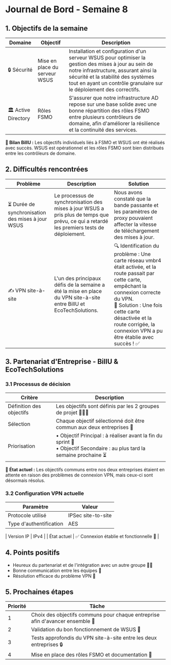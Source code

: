 # Journal de Bord - Semaine 8

## 1. Objectifs de la semaine

| Domaine | Objectif | Description |
|---------|----------|-------------|
| 🔒 Sécurité | Mise en place du serveur WSUS | Installation et configuration d'un serveur WSUS pour optimiser la gestion des mises à jour au sein de notre infrastructure, assurant ainsi la sécurité et la stabilité des systèmes tout en ayant un contrôle granulaire sur le déploiement des correctifs. |
| 🏛️ Active Directory | Rôles FSMO | S'assurer que notre infrastructure AD repose sur une base solide avec une bonne répartition des rôles FSMO entre plusieurs contrôleurs de domaine, afin d'améliorer la résilience et la continuité des services. |

**📌 Bilan BillU :** Les objectifs individuels liés à FSMO et WSUS ont été réalisés avec succès. WSUS est opérationnel et les rôles FSMO sont bien distribués entre les contrôleurs de domaine.

## 2. Difficultés rencontrées

| Problème | Description | Solution |
|----------|-------------|----------|
| ⏳ Durée de synchronisation des mises à jour WSUS | Le processus de synchronisation des mises à jour WSUS a pris plus de temps que prévu, ce qui a retardé les premiers tests de déploiement. | Nous avons constaté que la bande passante et les paramètres de proxy pouvaient affecter la vitesse de téléchargement des mises à jour. |
| ✍️ VPN site-à-site | L'un des principaux défis de la semaine a été la mise en place du VPN site-à-site entre BillU et EcoTechSolutions. | 🔍 Identification du problème : Une carte réseau vmbr4 était activée, et la route passait par cette carte, empêchant la connexion correcte du VPN.<br>🔧 Solution : Une fois cette carte désactivée et la route corrigée, la connexion VPN a pu être établie avec succès ! ✅ |

## 3. Partenariat d'Entreprise - BillU & EcoTechSolutions

### 3.1 Processus de décision

| Critère | Description |
|---------|-------------|
| Définition des objectifs | Les objectifs sont définis par les 2 groupes de projet 🏢🤝🏢 |
| Sélection | Chaque objectif sélectionné doit être commun aux deux entreprises 🔄 |
| Priorisation | • Objectif Principal : à réaliser avant la fin du sprint 🚀<br>• Objectif Secondaire : au plus tard la semaine prochaine ⏳ |

**📌 État actuel :** Les objectifs communs entre nos deux entreprises étaient en attente en raison des problèmes de connexion VPN, mais ceux-ci sont désormais résolus.

### 3.2 Configuration VPN actuelle

| Paramètre | Valeur |
|-----------|-------|
| Protocole utilisé | IPSec site-to-site |
| Type d'authentification | AES |

| Version IP | IPv4 |
| État actuel | ✅ Connexion établie et fonctionnelle 🎉 |

## 4. Points positifs

- Heureux du partenariat et de l'intégration avec un autre groupe 🤝🎉
- Bonne communication entre les équipes 🔗
- Résolution efficace du problème VPN 🔄

## 5. Prochaines étapes

| Priorité | Tâche |
|----------|-------|
| 1 | Choix des objectifs communs pour chaque entreprise afin d'avancer ensemble 🚀 |
| 2 | Validation du bon fonctionnement de WSUS 🔄 |
| 3 | Tests approfondis du VPN site-à-site entre les deux entreprises 🔒 |
| 4 | Mise en place des rôles FSMO et documentation 📖 |
